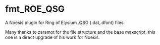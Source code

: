 # fmt_ROE_QSG

A Noesis plugin for Ring of Elysium .QSG (.dat,.dfont) files

Many thanks to zaramot for the file structure and the base maxscript, this one is a direct upgrade of his work for Noesis.
